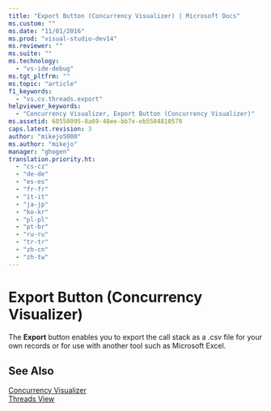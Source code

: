 ```yaml
---
title: "Export Button (Concurrency Visualizer) | Microsoft Docs"
ms.custom: ""
ms.date: "11/01/2016"
ms.prod: "visual-studio-dev14"
ms.reviewer: ""
ms.suite: ""
ms.technology: 
  - "vs-ide-debug"
ms.tgt_pltfrm: ""
ms.topic: "article"
f1_keywords: 
  - "vs.cv.threads.export"
helpviewer_keywords: 
  - "Concurrency Visualizer, Export Button (Concurrency Visualizer)"
ms.assetid: 68550095-8a69-48ee-bb7e-eb5504810578
caps.latest.revision: 3
author: "mikejo5000"
ms.author: "mikejo"
manager: "ghogen"
translation.priority.ht: 
  - "cs-cz"
  - "de-de"
  - "es-es"
  - "fr-fr"
  - "it-it"
  - "ja-jp"
  - "ko-kr"
  - "pl-pl"
  - "pt-br"
  - "ru-ru"
  - "tr-tr"
  - "zh-cn"
  - "zh-tw"
---
```

# Export Button (Concurrency Visualizer)
The **Export** button enables you to export the call stack as a .csv file for your own records or for use with another tool such as Microsoft Excel.  
  
## See Also  
 [Concurrency Visualizer](../profiling/concurrency-visualizer.md)   
 [Threads View](../profiling/threads-view-parallel-performance.md)